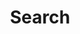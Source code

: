 ---
title: "Search" 
layout: "search" 
# url: "/archive"
# description: "Description for Search"
summary: "search"
---